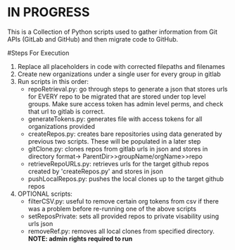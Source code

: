 # __IN PROGRESS__
This is a Collection of Python scripts used to gather information from Git APIs (GitLab and GitHub) and then migrate code to GitHub.

#Steps For Execution
1. Replace all placeholders in code with corrected filepaths and filenames
2. Create new organizations under a single user for every group in gitlab
3. Run scripts in this order:
   - repoRetrieval.py:
     go through steps to generate a json that stores urls for EVERY repo to be migrated that are stored under top level groups. Make sure access token has admin level perms, and check that url to gitlab is correct.
   - generateTokens.py:
     generates file with access tokens for all organizations provided
   - createRepos.py:
     creates bare repositories using data generated by previous two scripts. These will be populated in a later step
   - gitClone.py:
     clones repos from gitlab urls in json and stores in directory format-> ParentDir>>groupName/orgName>>repo
   - retrieveRepoURLs.py:
     retrieves urls for the target github repos created by 'createRepos.py' and stores in json
   - pushLocalRepos.py:
     pushes the local clones up to the target github repos
4. OPTIONAL scripts:
   - filterCSV.py:
     useful to remove certain org tokens from csv if there was a problem before re-running one of the above scripts
   - setReposPrivate:
     sets all provided repos to private visability using urls json
   - removeRef.py:
     removes all local clones from specified directory. __NOTE: admin rights required to run__
     
